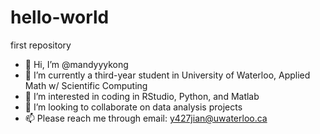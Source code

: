 # hello-world
first repository
- 👋 Hi, I’m @mandyyykong
- 🌱 I’m currently a third-year student in University of Waterloo, Applied Math w/ Scientific Computing
- 👀 I’m interested in coding in RStudio, Python, and Matlab
- 💞️ I’m looking to collaborate on data analysis projects
- 📫 Please reach me through email: y427jian@uwaterloo.ca
